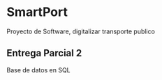 # SmartPort
Proyecto de Software, digitalizar transporte publico

## Entrega Parcial 2
Base de datos en SQL
